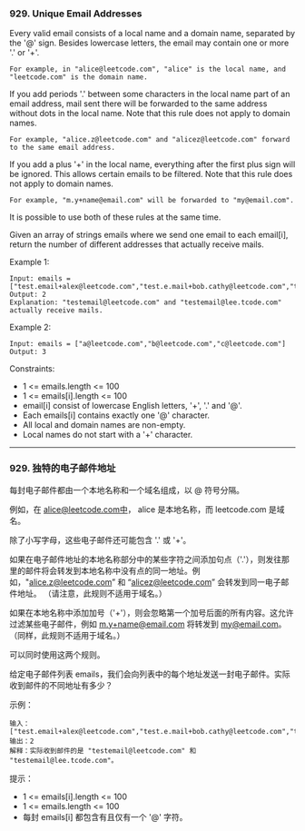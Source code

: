 ### 929. Unique Email Addresses
Every valid email consists of a local name and a domain name, separated by the '@' sign. Besides lowercase letters, the email may contain one or more '.' or '+'.

    For example, in "alice@leetcode.com", "alice" is the local name, and "leetcode.com" is the domain name.

If you add periods '.' between some characters in the local name part of an email address, mail sent there will be forwarded to the same address without dots in the local name. Note that this rule does not apply to domain names.

    For example, "alice.z@leetcode.com" and "alicez@leetcode.com" forward to the same email address.

If you add a plus '+' in the local name, everything after the first plus sign will be ignored. This allows certain emails to be filtered. Note that this rule does not apply to domain names.

    For example, "m.y+name@email.com" will be forwarded to "my@email.com".

It is possible to use both of these rules at the same time.

Given an array of strings emails where we send one email to each email[i], return the number of different addresses that actually receive mails.



Example 1:

	Input: emails = ["test.email+alex@leetcode.com","test.e.mail+bob.cathy@leetcode.com","testemail+david@lee.tcode.com"]
	Output: 2
	Explanation: "testemail@leetcode.com" and "testemail@lee.tcode.com" actually receive mails.

Example 2:

	Input: emails = ["a@leetcode.com","b@leetcode.com","c@leetcode.com"]
	Output: 3



Constraints:

* 1 <= emails.length <= 100
* 1 <= emails[i].length <= 100
* email[i] consist of lowercase English letters, '+', '.' and '@'.
* Each emails[i] contains exactly one '@' character.
* All local and domain names are non-empty.
* Local names do not start with a '+' character.

----

### 929. 独特的电子邮件地址
每封电子邮件都由一个本地名称和一个域名组成，以 @ 符号分隔。

例如，在 alice@leetcode.com中， alice 是本地名称，而 leetcode.com 是域名。

除了小写字母，这些电子邮件还可能包含 '.' 或 '+'。

如果在电子邮件地址的本地名称部分中的某些字符之间添加句点（'.'），则发往那里的邮件将会转发到本地名称中没有点的同一地址。例如，"alice.z@leetcode.com” 和 “alicez@leetcode.com” 会转发到同一电子邮件地址。 （请注意，此规则不适用于域名。）

如果在本地名称中添加加号（'+'），则会忽略第一个加号后面的所有内容。这允许过滤某些电子邮件，例如 m.y+name@email.com 将转发到 my@email.com。 （同样，此规则不适用于域名。）

可以同时使用这两个规则。

给定电子邮件列表 emails，我们会向列表中的每个地址发送一封电子邮件。实际收到邮件的不同地址有多少？



示例：

	输入：["test.email+alex@leetcode.com","test.e.mail+bob.cathy@leetcode.com","testemail+david@lee.tcode.com"]
	输出：2
	解释：实际收到邮件的是 "testemail@leetcode.com" 和 "testemail@lee.tcode.com"。



提示：

* 1 <= emails[i].length <= 100
* 1 <= emails.length <= 100
* 每封 emails[i] 都包含有且仅有一个 '@' 字符。

